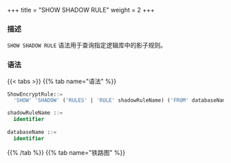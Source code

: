 +++
title = "SHOW SHADOW RULE"
weight = 2
+++

### 描述

`SHOW SHADOW RULE` 语法用于查询指定逻辑库中的影子规则。

### 语法

{{< tabs >}}
{{% tab name="语法" %}}
```sql
ShowEncryptRule::=
  'SHOW' 'SHADOW' ('RULES' | 'RULE' shadowRuleName) ('FROM' databaseName)?

shadowRuleName ::=
  identifier
  
databaseName ::=
  identifier
```
{{% /tab %}}
{{% tab name="铁路图" %}}
<iframe frameborder="0" name="diagram" id="diagram" width="100%" height="100%"></iframe>
{{% /tab %}}
{{< /tabs >}}

### 补充说明

- 未指定 `databaseName` 时，默认是当前使用的 `DATABASE`。 如果也未使用 `DATABASE` 则会提示 `No database selected`。

### 返回值说明

| 列           | 说明           |
| ------------ | ------------- |
| rule_name    | 规则名称       |
| source_name  | 数据源名称     | 
| shadow_name  | 影子数据源名称  |
| shadow_table | 影子表         |

### 示例

- 查询指定逻辑库中的指定影子规则

```sql
SHOW SHADOW RULE shadow_rule FROM shadow_db;
```

```sql
mysql> SHOW SHADOW RULE shadow_rule FROM shadow_db;
+-------------+-------------+-------------+----------------------+
| rule_name   | source_name | shadow_name | shadow_table         |
+-------------+-------------+-------------+----------------------+
| shadow_rule | ds_0        | ds_1        | t_order_item,t_order |
+-------------+-------------+-------------+----------------------+
1 row in set (0.00 sec)
```

- 查询当前逻辑库中的指定影子规则

```sql
SHOW SHADOW RULE shadow_rule;
```

```sql
mysql> SHOW SHADOW RULE shadow_rule;
+-------------+-------------+-------------+----------------------+
| rule_name   | source_name | shadow_name | shadow_table         |
+-------------+-------------+-------------+----------------------+
| shadow_rule | ds_0        | ds_1        | t_order_item,t_order |
+-------------+-------------+-------------+----------------------+
1 row in set (0.01 sec)
```

- 查询指定逻辑库中的影子规则

```sql
SHOW SHADOW RULES FROM shadow_db;
```

```sql
mysql> SHOW SHADOW RULES FROM shadow_db;
+-------------+-------------+-------------+----------------------+
| rule_name   | source_name | shadow_name | shadow_table         |
+-------------+-------------+-------------+----------------------+
| shadow_rule | ds_0        | ds_1        | t_order_item,t_order |
+-------------+-------------+-------------+----------------------+
1 row in set (0.00 sec)
```

- 查询当前逻辑库中的影子规则

```sql
SHOW SHADOW RULES;
```

```sql
mysql> SHOW SHADOW RULES;
+-------------+-------------+-------------+----------------------+
| rule_name   | source_name | shadow_name | shadow_table         |
+-------------+-------------+-------------+----------------------+
| shadow_rule | ds_0        | ds_1        | t_order_item,t_order |
+-------------+-------------+-------------+----------------------+
1 row in set (0.00 sec)
```

### 保留字

`SHOW`、`SHADOW`、`RULE`、`RULES`、`FROM`

### 相关链接

- [保留字](/cn/user-manual/shardingsphere-proxy/distsql/syntax/reserved-word/)

